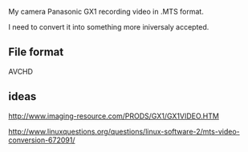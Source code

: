 My camera Panasonic GX1 recording video in .MTS format.

I need to convert it into something more iniversaly accepted.

## File format

AVCHD

## ideas

http://www.imaging-resource.com/PRODS/GX1/GX1VIDEO.HTM

http://www.linuxquestions.org/questions/linux-software-2/mts-video-conversion-672091/
